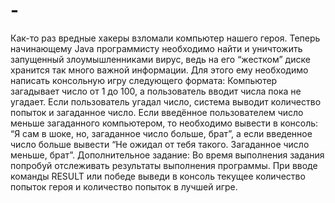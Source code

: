 # -
Как-то раз вредные хакеры взломали компьютер нашего героя. Теперь начинающему Java программисту необходимо найти и уничтожить запущенный злоумышленниками вирус, ведь на его “жестком” диске хранится так много важной информации. Для этого ему необходимо написать консольную игру следующего формата: Компьютер загадывает число от 1 до 100, а пользователь вводит числа пока не угадает. Если пользователь угадал число, система выводит количество попыток и загаданное число. Если введённое пользователем число меньше загаданного компьютером, то необходимо вывести в консоль: “Я сам в шоке, но, загаданное число больше, брат”, а если введенное число больше вывести “Не ожидал от тебя такого. Загаданное число меньше, брат”. Дополнительное задание:  Во время выполнения задания попробуй отслеживать результаты выполнения программы. При вводе команды RESULT или победе выведи в консоль текущее количество попыток героя и количество попыток в лучшей игре.
